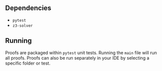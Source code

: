 ## Dependencies
- ``pytest``
- ``z3-solver``
## Running
Proofs are packaged within ``pytest`` unit tests. Running the ``main`` file will run all proofs. Proofs can also be run separately in your IDE by selecting a specific folder or test.
